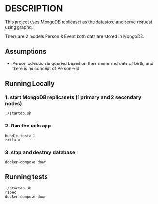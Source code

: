 # DESCRIPTION

This project uses MongoDB replicaset as the datastore and serve request using graphql.

There are 2 models Person & Event both data are stored in MongoDB.

## Assumptions

* Person colection is queried based on their name and date of birth, and there is no concept of Person->id

## Running Locally

### 1. start MongoDB replicasets (1 primary and 2 secondary nodes)

```
./startdb.sh
```

### 2. Run the rails app

```
bundle install
rails s
```

### 3. stop and destroy database

```
docker-compose down
```

## Running tests

```
./startdb.sh
rspec
docker-compose down
```